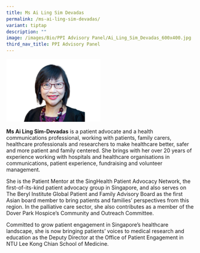 ```yaml
---
title: Ms Ai Ling Sim Devadas
permalink: /ms-ai-ling-sim-devadas/
variant: tiptap
description: ""
image: /images/Bio/PPI Advisory Panel/Ai_Ling_Sim_Devadas_600x400.jpg
third_nav_title: PPI Advisory Panel
---
```

<p></p>
<div class="isomer-image-wrapper">
<img style="width: 50%;" height="auto" width="100%" alt="" src="/images/Bio/PPI Advisory Panel/Ai_Ling_Sim_Devadas_600x400.jpg">
</div>
<p><strong>Ms Ai Ling Sim-Devadas</strong> is a patient advocate and a health
communications professional, working with patients, family carers, healthcare
professionals and researchers to make healthcare better, safer and more
patient and family centered. She brings with her over 20 years of experience
working with hospitals and healthcare organisations in communications,
patient experience, fundraising and volunteer management.</p>
<p>She is the Patient Mentor at the SingHealth Patient Advocacy Network,
the first-of-its-kind patient advocacy group in Singapore, and also serves
on The Beryl Institute Global Patient and Family Advisory Board as the
first Asian board member to bring patients and families’ perspectives from
this region. In the palliative care sector, she also contributes as a member
of the Dover Park Hospice’s Community and Outreach Committee.</p>
<p>Committed to grow patient engagement in Singapore’s healthcare landscape,
she is now bringing patients’ voices to medical research and education
as the Deputy Director at the Office of Patient Engagement in NTU Lee Kong
Chian School of Medicine.</p>